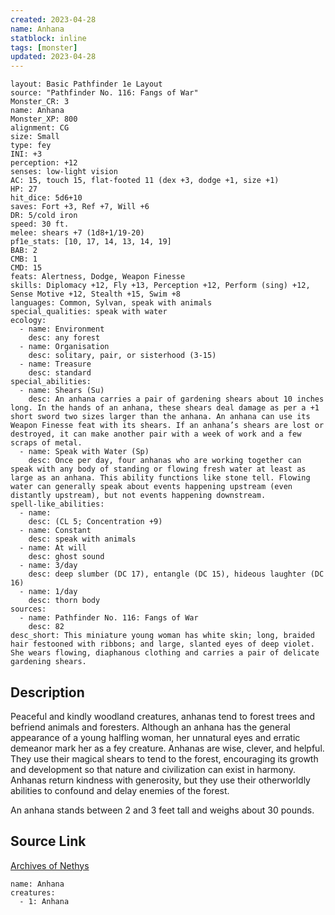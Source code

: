 ```yaml
---
created: 2023-04-28
name: Anhana
statblock: inline
tags: [monster]
updated: 2023-04-28
---
```

```statblock
layout: Basic Pathfinder 1e Layout
source: "Pathfinder No. 116: Fangs of War"
Monster_CR: 3
name: Anhana
Monster_XP: 800
alignment: CG
size: Small
type: fey
INI: +3
perception: +12
senses: low-light vision
AC: 15, touch 15, flat-footed 11 (dex +3, dodge +1, size +1)
HP: 27
hit_dice: 5d6+10
saves: Fort +3, Ref +7, Will +6
DR: 5/cold iron
speed: 30 ft.
melee: shears +7 (1d8+1/19-20)
pf1e_stats: [10, 17, 14, 13, 14, 19]
BAB: 2
CMB: 1
CMD: 15
feats: Alertness, Dodge, Weapon Finesse
skills: Diplomacy +12, Fly +13, Perception +12, Perform (sing) +12, Sense Motive +12, Stealth +15, Swim +8
languages: Common, Sylvan, speak with animals
special_qualities: speak with water
ecology:
  - name: Environment
    desc: any forest
  - name: Organisation
    desc: solitary, pair, or sisterhood (3-15)
  - name: Treasure
    desc: standard
special_abilities:
  - name: Shears (Su)
    desc: An anhana carries a pair of gardening shears about 10 inches long. In the hands of an anhana, these shears deal damage as per a +1 short sword two sizes larger than the anhana. An anhana can use its Weapon Finesse feat with its shears. If an anhana’s shears are lost or destroyed, it can make another pair with a week of work and a few scraps of metal.
  - name: Speak with Water (Sp)
    desc: Once per day, four anhanas who are working together can speak with any body of standing or flowing fresh water at least as large as an anhana. This ability functions like stone tell. Flowing water can generally speak about events happening upstream (even distantly upstream), but not events happening downstream.
spell-like_abilities:
  - name:
    desc: (CL 5; Concentration +9)
  - name: Constant
    desc: speak with animals
  - name: At will
    desc: ghost sound
  - name: 3/day
    desc: deep slumber (DC 17), entangle (DC 15), hideous laughter (DC 16)
  - name: 1/day
    desc: thorn body
sources:
  - name: Pathfinder No. 116: Fangs of War
    desc: 82
desc_short: This miniature young woman has white skin; long, braided hair festooned with ribbons; and large, slanted eyes of deep violet. She wears flowing, diaphanous clothing and carries a pair of delicate gardening shears.
```
## Description
Peaceful and kindly woodland creatures, anhanas tend to forest trees and befriend animals and foresters. Although an anhana has the general appearance of a young halfling woman, her unnatural eyes and erratic demeanor mark her as a fey creature. Anhanas are wise, clever, and helpful. They use their magical shears to tend to the forest, encouraging its growth and development so that nature and civilization can exist in harmony. Anhanas return kindness with generosity, but they use their otherworldly abilities to confound and delay enemies of the forest.

An anhana stands between 2 and 3 feet tall and weighs about 30 pounds.
## Source Link
[Archives of Nethys](https://aonprd.com/MonsterDisplay.aspx?ItemName=Anhana)
```encounter-table
name: Anhana
creatures:
  - 1: Anhana
```
